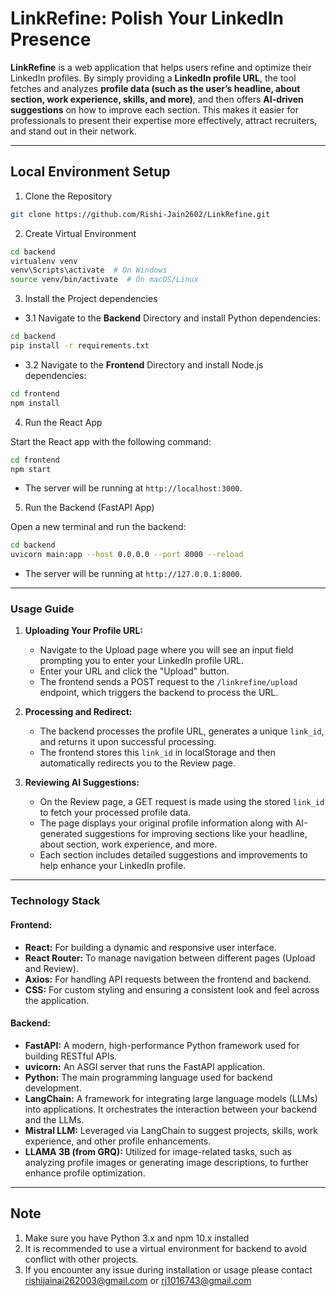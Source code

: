# LinkRefine: Polish Your LinkedIn Presence

**LinkRefine** is a web application that helps users refine and optimize their LinkedIn profiles. By simply providing a **LinkedIn profile URL**, the tool fetches and analyzes **profile data (such as the user’s headline, about section, work experience, skills, and more)**, and then offers **AI-driven suggestions** on how to improve each section. This makes it easier for professionals to present their expertise more effectively, attract recruiters, and stand out in their network.
****
## Local Environment Setup

1. Clone the Repository
   
``` bash
git clone https://github.com/Rishi-Jain2602/LinkRefine.git
```

2. Create Virtual Environment

```bash
cd backend
virtualenv venv
venv\Scripts\activate  # On Windows
source venv/bin/activate  # On macOS/Linux
```

3. Install the Project dependencies

- 3.1 Navigate to the **Backend** Directory and install Python dependencies:

```bash
cd backend
pip install -r requirements.txt
```
- 3.2 Navigate to the **Frontend** Directory and install Node.js dependencies:
```bash
cd frontend
npm install
```

4. Run the React App

Start the React app with the following command:

```bash
cd frontend
npm start
```
- The server will be running at `http://localhost:3000`.

5. Run the Backend (FastAPI App)

Open a new terminal and run the backend:

```bash
cd backend
uvicorn main:app --host 0.0.0.0 --port 8000 --reload
```
- The server will be running at `http://127.0.0.1:8000`.


****


### Usage Guide

1. **Uploading Your Profile URL:**  
   - Navigate to the Upload page where you will see an input field prompting you to enter your LinkedIn profile URL.
   - Enter your URL and click the "Upload" button.
   - The frontend sends a POST request to the `/linkrefine/upload` endpoint, which triggers the backend to process the URL.

2. **Processing and Redirect:**  
   - The backend processes the profile URL, generates a unique `link_id`, and returns it upon successful processing.
   - The frontend stores this `link_id` in localStorage and then automatically redirects you to the Review page.

3. **Reviewing AI Suggestions:**  
   - On the Review page, a GET request is made using the stored `link_id` to fetch your processed profile data.
   - The page displays your original profile information along with AI-generated suggestions for improving sections like your headline, about section, work experience, and more.
   - Each section includes detailed suggestions and improvements to help enhance your LinkedIn profile.

******

### Technology Stack

#### **Frontend:**  
  - **React:** For building a dynamic and responsive user interface.
  - **React Router:** To manage navigation between different pages (Upload and Review).
  - **Axios:** For handling API requests between the frontend and backend.
  - **CSS:** For custom styling and ensuring a consistent look and feel across the application.

#### **Backend:**  
 - **FastAPI:** A modern, high-performance Python framework used for building RESTful APIs.
- **uvicorn:** An ASGI server that runs the FastAPI application.
- **Python:** The main programming language used for backend development.
- **LangChain:** A framework for integrating large language models (LLMs) into applications. It orchestrates the interaction between your backend and the LLMs.
- **Mistral LLM:** Leveraged via LangChain to suggest projects, skills, work experience, and other profile enhancements.
- **LLAMA 3B (from GRQ):** Utilized for image-related tasks, such as analyzing profile images or generating image descriptions, to further enhance profile optimization.

*****


## Note
1. Make sure you have Python 3.x and npm 10.x installed
2. It is recommended to use a virtual environment for backend to avoid conflict with other projects.
3. If you encounter any issue during installation or usage please contact rishijainai262003@gmail.com or rj1016743@gmail.com
